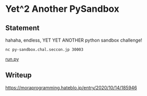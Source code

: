 # Yet^2 Another PySandbox

## Statement

hahaha, endless, YET YET ANOTHER python sandbox challenge!

`nc py-sandbox.chal.seccon.jp 30003`

[run.py](https://score.lmt.seccon.jp/files/run.66775ba8d949221aca19ab8912ae2f32.py)

## Writeup

https://moraprogramming.hateblo.jp/entry/2020/10/14/185946
